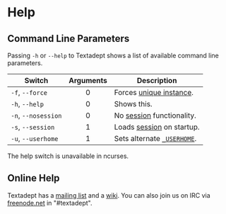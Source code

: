 # Help

## Command Line Parameters

Passing `-h` or `--help` to Textadept shows a list of available command line
parameters.

Switch             |Arguments|Description
-------------------|:-------:|-----------
`-f`, `--force`    |    0    |Forces [unique instance][].
`-h`, `--help`     |    0    |Shows this.
`-n`, `--nosession`|    0    |No [session][] functionality.
`-s`, `--session`  |    1    |Loads [session][] on startup.
`-u`, `--userhome` |    1    |Sets alternate [`_USERHOME`][].

The help switch is unavailable in ncurses.

[unique instance]: 02_Installation.html#Single.Instance
[session]: 04_WorkingWithFiles.html#Sessions
[`_USERHOME`]: api/_G.html#_USERHOME

## Online Help

Textadept has a [mailing list][] and a [wiki][]. You can also join us on IRC via
[freenode.net][] in "#textadept".

[mailing list]: http://foicica.com/lists
[wiki]: http://foicica.com/wiki/textadept
[freenode.net]: http://freenode.net

